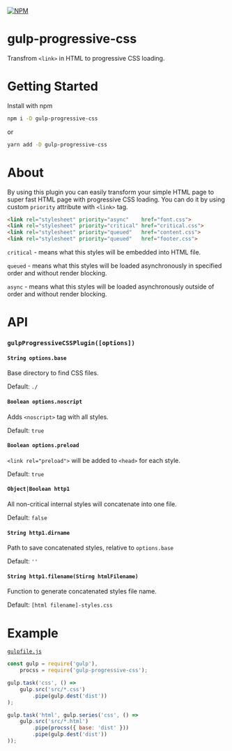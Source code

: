 [![NPM](https://nodei.co/npm/gulp-progressive-css.png?downloads=true&downloadRank=true&stars=true)](https://nodei.co/npm/gulp-progressive-css/)

# gulp-progressive-css

Transfrom `<link>` in HTML to progressive CSS loading.

# Getting Started

Install with npm
```bash
npm i -D gulp-progressive-css
```
or
```bash
yarn add -D gulp-progressive-css
```

# About

By using this plugin you can easily transform your simple HTML page to super fast HTML page with progressive CSS loading. You can do it by using custom `priority` attribute with `<link>` tag.

```html
<link rel="stylesheet" priority="async"    href="font.css">
<link rel="stylesheet" priority="critical" href="critical.css">
<link rel="stylesheet" priority="queued"   href="content.css">
<link rel="stylesheet" priority="queued"   href="footer.css">
```

`critical` - means what this styles will be embedded into HTML file.

`queued` - means what this styles will be loaded asynchronously in specified order and without render blocking.

`async` - means what this styles will be loaded asynchronously outside of order and without render blocking.

# API

### `gulpProgressiveCSSPlugin([options])`

#### `String options.base`

Base directory to find CSS files.

Default: `./`

#### `Boolean options.noscript`

Adds `<noscript>` tag with all styles.

Default: `true`

#### `Boolean options.preload`

`<link rel="preload">` will be added to `<head>` for each style.

Default: `true`

#### `Object|Boolean http1`

All non-critical internal styles will concatenate into one file.

Default: `false`

#### `String http1.dirname`

Path to save concatenated styles, relative to `options.base`

Default: `''`

#### `String http1.filename(Stirng htmlFilename)`

Function to generate concatenated styles file name.

Default: `[html filename]-styles.css`

# Example 
[`gulpfile.js`](https://github.com/TrigenSoftware/gulp-progressive-css/tree/master/example)
```js
const gulp = require('gulp'),
	procss = require('gulp-progressive-css');

gulp.task('css', () =>
	gulp.src('src/*.css')
		.pipe(gulp.dest('dist'))
);

gulp.task('html', gulp.series('css', () =>
	gulp.src('src/*.html')
		.pipe(procss({ base: 'dist' }))
		.pipe(gulp.dest('dist'))
));
```
